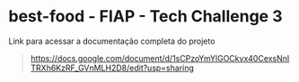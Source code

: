 # best-food - FIAP - Tech Challenge 3

Link para acessar a documentação completa do projeto

> https://docs.google.com/document/d/1sCPzoYmYlGOCkvx40CexsNnITRXh6KzRF_GVnMLH2D8/edit?usp=sharing